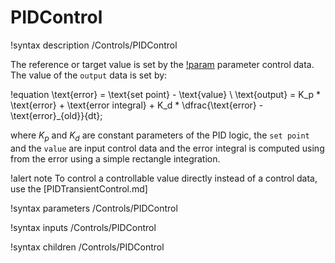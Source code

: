 # PIDControl

!syntax description /Controls/PIDControl

The reference or target value is set by the [!param](/Controls/PIDControl/set_point) parameter control data.
The value of the `output` data is set by:

!equation
\text{error} = \text{set point} - \text{value} \\
\text{output} = K_p * \text{error} + \text{error integral} + K_d * \dfrac{\text{error} - \text{error}_{old}}{dt};

where $K_p$ and $K_d$ are constant parameters of the PID logic, the `set point` and the `value` are input control data
and the error integral is computed using from the error using a simple rectangle integration.

!alert note
To control a controllable value directly instead of a control data, use the [PIDTransientControl.md]

!syntax parameters /Controls/PIDControl

!syntax inputs /Controls/PIDControl

!syntax children /Controls/PIDControl
